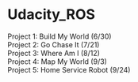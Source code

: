 # Udacity_ROS  
  
Project 1: Build My World (6/30)  
Project 2: Go Chase It (7/21)  
Project 3: Where Am I (8/12)  
Project 4: Map My World (9/3)  
Project 5: Home Service Robot (9/24)  

